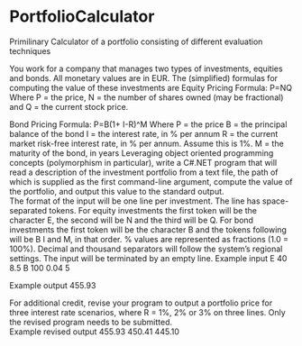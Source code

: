 # PortfolioCalculator
Primilinary Calculator of a portfolio consisting of different evaluation techniques


You work for a company that manages two types of investments, equities and bonds.  All monetary values are in EUR. The (simplified) formulas for computing the value of these investments are
Equity Pricing Formula:
P=NQ
Where 
P = the price, 
N = the number of shares owned (may be fractional) and 
Q = the current stock price.

Bond Pricing Formula:
P=B(1+ I-R)^M
Where
P = the price
B = the principal balance of the bond
I = the interest rate, in % per annum 
R = the current market risk-free interest rate, in % per annum.  Assume this is 1%.
M = the maturity of the bond, in years
Leveraging object oriented programming concepts (polymorphism in particular), write a C#.NET program that will read a description of the investment portfolio from a text file, the path of which is supplied as the first command-line argument, compute the value of the portfolio, and output this value to the standard output.  
The format of the input will be one line per investment.  The line has space-separated tokens.  For equity investments the first token will be the character E, the second will be N and the third will be Q. For bond investments the first token will be the character B and the tokens following will be B I and M, in that order.  % values are represented as fractions (1.0 = 100%).  Decimal and thousand separators will follow the system’s regional settings.  The input will be terminated by an empty line.
Example input
E 40 8.5
B 100 0.04 5

Example output
455.93

For additional credit, revise your program to output a portfolio price for three interest rate scenarios, where R = 1%, 2% or 3% on three lines.  Only the revised program needs to be submitted.  
Example revised output
455.93
450.41
445.10
